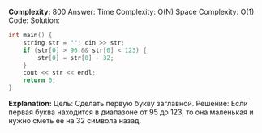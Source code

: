 **Complexity:** 800
Answer:
	Time Complexity: O(N)
	Space Complexity: O(1)
Code:
Solution:
```cpp
int main() {  
    string str = ""; cin >> str;  
    if (str[0] > 96 && str[0] < 123) {  
        str[0] = str[0] - 32;  
    }  
    cout << str << endl;  
    return 0;  
}
```
**Explanation:**
	Цель: Сделать первую букву заглавной.
	Решение: Если первая буква находится в диапазоне от 95 до 123, то она маленькая и нужно сметь ее на 32 символа назад.